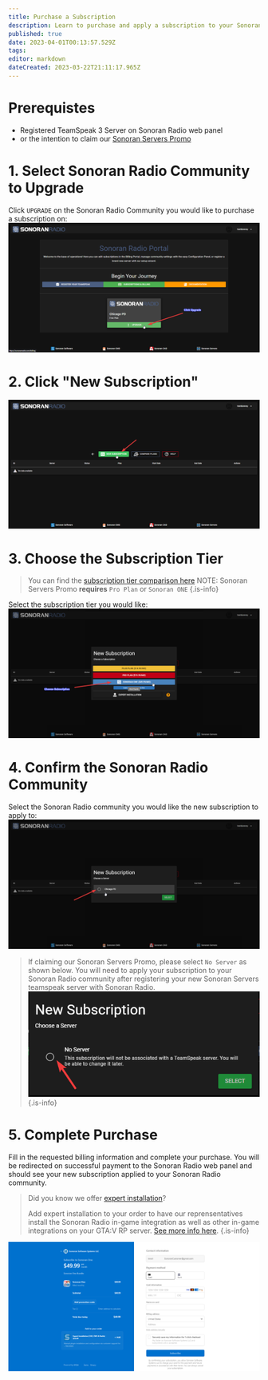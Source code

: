 ```yaml
---
title: Purchase a Subscription
description: Learn to purchase and apply a subscription to your Sonoran Radio Community
published: true
date: 2023-04-01T00:13:57.529Z
tags: 
editor: markdown
dateCreated: 2023-03-22T21:11:17.965Z
---
```


# Prerequistes
- Registered TeamSpeak 3 Server on Sonoran Radio web panel 
- or the intention to claim our [Sonoran Servers Promo](/pricing/free-teamspeak-promo)

# 1. Select Sonoran Radio Community to Upgrade
Click `UPGRADE` on the Sonoran Radio Community you would like to purchase a subscription on:
![Click Upgrade Example](/tutorials/how-to-purchase/1-clickupgrade.png)

# 2. Click "New Subscription"
![Click New Subscription Example](/tutorials/how-to-purchase/2-newsub.png)

# 3. Choose the Subscription Tier
> You can find the [subscription tier comparison here](https://sonoranradio.com/pricing)
> NOTE: Sonoran Servers Promo **requires** `Pro Plan` or `Sonoran ONE`
{.is-info}

Select the subscription tier you would like:
![Choose Subscription Tier Example](/tutorials/how-to-purchase/3-choosesublevel.png)

# 4. Confirm the Sonoran Radio Community
Select the Sonoran Radio community you would like the new subscription to apply to:
![Confirm Community Selection Example](/tutorials/how-to-purchase/4-choosecommunity.png)

> If claiming our Sonoran Servers Promo, please select `No Server` as shown below. You will need to apply your subscription to your Sonoran Radio community after registering your new Sonoran Servers teamspeak server with Sonoran Radio.
![Select No Server Example](/tutorials/how-to-purchase/promo-nocommunity.png)
{.is-info}
# 5. Complete Purchase
Fill in the requested billing information and complete your purchase. You will be redirected on successful payment to the Sonoran Radio web panel and should see your new subscription applied to your Sonoran Radio community.
> Did you know we offer [expert installation](/pricing/discounts-and-offers#what-is-expert-installation)? 
>
> Add expert installation to your order to have our reprensentatives install the Sonoran Radio in-game integration as well as other in-game integrations on your GTA:V RP server. [See more info here](/pricing/discounts-and-offers#what-is-expert-installation).
{.is-info}

![Checkout Page Example](/tutorials/how-to-purchase/5-paymentinfo.png)